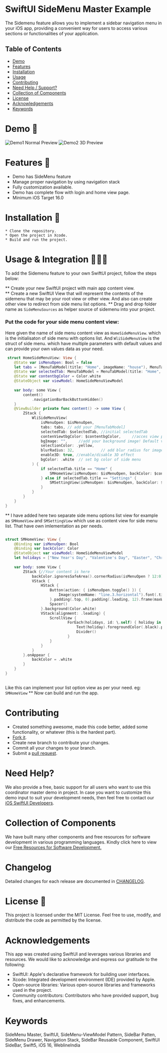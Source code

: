 
# SwiftUI SideMenu Master Example

The Sidemenu feature allows you to implement a sidebar navigation menu in your iOS app, providing a convenient way for users to access various sections or functionalities of your application.

## Table of Contents 

- [Demo](#demo)
- [Features](#features)
- [Installation](#installation)
- [Usage](#usage)
- [Contributing](#contributing)
- [Need Help / Support?](#need-help)
- [Collection of Components](#collection-of-Components)
- [License](#license)
- [Acknowledgements](#acknowledgements)
- [Keywords](#keywords)

# Demo 📱

<img src="./demo1.gif" alt="Demo1 Normal Preview">

<img src="./demo2.gif" alt="Demo2 3D Preview">

# Features 🥳

* Demo has SideMenu feature
* Manage proper navigation by using navigation stack
* Fully customization available.
* Demo has complete flow with login and home view page.
* Minimum iOS Target 16.0

# Installation 💾

    * Clone the repository.
    * Open the project in Xcode.
    * Build and run the project.

# Usage & Integration 👩🏾‍🔬

To add the Sidemenu feature to your own SwiftUI project, follow the steps below:

** Create your new SwiftUI project with main app content view.  
** Create a new SwiftUI View that will represent the contents of the sidemenu that may be your root view or other view. And also can create other view to redirect from side menu list options.
** Drag and drop folder name as `SideMenuSources` as helper source of sidemenu into your project.

### Put the code for your side menu content view:
Here given the name of side menu content view as `HomeSideMenuView`. which is the initialisaton of side menu with options list. And `WliSideMenuView` is the struct of side menu. which have multiple parameters with default values and can provide your own values data as your need.

```swift
 struct HomeSideMenuView: View {
    @State var isMenuOpen: Bool = false
    let tabs = [MenuTabModel(title: "Home", imageName: "house"), MenuTabModel( title: "Settings", imageName: "gear")]
    @State var selectedTab: MenuTabModel = MenuTabModel(title: "Home", imageName: "house")
    @State var contentbgColor = Color.white
    @StateObject var viewModel: HomeSideMenuViewModel
    
    var body: some View {
        content()
            .navigationBarBackButtonHidden()
    }
    @ViewBuilder private func content() -> some View {
        ZStack {
            WliSideMenuView(
                isMenuOpen: $isMenuOpen,
                tabs: tabs, // add your [MenuTabModel]
                selectedTab: $selectedTab, //initial selectedTab
                contenViewtbgColor: $contentbgColor,     //acces view placeholder background
                bgImage: "",     //add your background image! Default value is airplane
                selectionColor: .yellow,
                blurRadius: 32,            // add blur radius for image default value is 32
                enable3D: true, //enable/disable 3D effect
                bgColor: .white  // set bg color of side menu
            ) {
                if selectedTab.title == "Home" {
                    SMHomeView(isMenuOpen: $isMenuOpen, backColor: $contentbgColor, viewModel: viewModel)
                } else if selectedTab.title == "Settings" {
                    SMSettingView(isMenuOpen: $isMenuOpen, backColor: $contentbgColor, viewModel: viewModel)
                }
            }
        }
    }
}

```
** I have added here two separate side menu options list view for example as `SMHomeView` and `SMSettingView` which use as content view for side menu list. That have own imlementation as per needs.

```swift

struct SMHomeView: View {
    @Binding var isMenuOpen: Bool
    @Binding var backColor: Color
    @StateObject var viewModel: HomeSideMenuViewModel
    let holidays = ["New Year's Day", "Valentine's Day", "Easter", "Christmas"]
    
    var body: some View {
        ZStack {//Your content is here
            backColor.ignoresSafeArea().cornerRadius(isMenuOpen ? 12:0)
            VStack {
                HStack {
                    Button(action: { isMenuOpen.toggle() }) {
                        Image(systemName: "line.3.horizontal").font(.title).foregroundColor(.black)
                    }.padding(.top, 0).padding(.leading, 12).frame(maxWidth: .infinity, alignment: .leading)
                    Spacer()
                }.background(Color.white)
                VStack(alignment: .leading) {
                    ScrollView {
                            ForEach(holidays, id: \.self) { holiday in
                                Text(holiday).foregroundColor(.black).padding()
                                Divider()
                            }
                    }
                }
            }
        }.onAppear {
            backColor = .white
        }
    }
}
 
```
Like this can implement your list option view as per your need. eg: `SMHomeView`
** Now can build and run the app.

# Contributing

- Created something awesome, made this code better, added some functionality, or whatever (this is the hardest part).
- [Fork it](http://help.github.com/forking/).
- Create new branch to contribute your changes.
- Commit all your changes to your branch.
- Submit a [pull request](http://help.github.com/pull-requests/).


# Need Help? 

We also provide a free, basic support for all users who want to use this coordinator master demo in project. In case you want to customize this demo input to suit your development needs, then feel free to contact our [iOS SwiftUI Developers](https://www.weblineindia.com/hire-ios-app-developers.html).

# Collection of Components

 We have built many other components and free resources for software development in various programming languages. Kindly click here to view our [Free Resources for Software Development.](https://www.weblineindia.com/software-development-resources.html)
 
# Changelog

 Detailed changes for each release are documented in [CHANGELOG](./CHANGELOG).

# License 📃

This project is licensed under the MIT License. Feel free to use, modify, and distribute the code as permitted by the license.

# Acknowledgements

This app was created using SwiftUI and leverages various libraries and resources. We would like to acknowledge and express our gratitude to the following:
* SwiftUI: Apple's declarative framework for building user interfaces.
* Xcode: Integrated development environment (IDE) provided by Apple.
* Open-source libraries: Various open-source libraries and frameworks used in the project.
* Community contributors: Contributors who have provided support, bug fixes, and enhancements.

# Keywords

SideMenu Master, SwiftUI, SideMenu-ViewModel Pattern, SideBar Patten, SideMenu Drawer, Navigation Stack, SideBar Reusable Component, SwiftUI SideBar, Swift5, iOS 16, WeblineIndia
